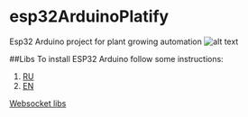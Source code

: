 # esp32ArduinoPlatify
Esp32 Arduino project for plant growing automation
![alt text](https://i.ibb.co/CMjTFWB/scheme.jpg)

##Libs
To install ESP32 Arduino follow some instructions:
1. [RU](https://voltiq.ru/instruction-installing-esp32-board-in-arduino-ide-for-windows/)
2. [EN](https://randomnerdtutorials.com/installing-the-esp32-board-in-arduino-ide-windows-instructions/)

[Websocket libs](https://randomnerdtutorials.com/esp32-websocket-server-arduino/)
